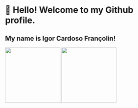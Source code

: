 # 👋 Hello! Welcome to my Github profile.
## My name is Igor Cardoso Françolin!

<div>
<a href="https://github.com/seu-usuário-aqui">
<img height="180em" src="https://github-readme-stats.vercel.app/api/top-langs/?username=Igorcard&layout=compact&langs_count=7&theme=dracula"/>
<img height="180em" src="https://github-readme-stats.vercel.app/api?username=Igorcard&show_icons=true&theme=dracula&include_all_commits=true&count_private=true"/>
</div>
